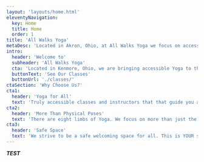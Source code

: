 ```yaml
---
layout: 'layouts/home.html'
eleventyNavigation:
  key: Home
  title: Home
  order: 1
title: 'All Walks Yoga'
metaDesc: 'Located in Akron, Ohio, at All Walks Yoga we focus on accessible yoga to bring everyone together regardless of race, gender, sexual orientation, body type, body ability, or fitness level. No matter where you are in your walk of life, all are welcome, together.'
intro:
  header: 'Welcome to'
  subheader: 'All Walks Yoga'
  cta: 'Located in Kenmore, Ohio, we are bringing accessible Yoga to the Boulevard and surrounding area. Our focus on accessible yoga aims bring everyone together regardless of race, gender, sexual orientation, body type, body ability, or fitness level. No matter where you are in your walk of life, all are welcome, together.'
  buttonText: 'See Our Classes'
  buttonUrl: './classes/'
ctaSection: 'Why Choose Us?'
cta1:
  header: 'Yoga for All'
  text: 'Truly accessible classes and instructors that that guide you at your level.'
cta2:
  header: 'More Than Physical Poses'
  text: 'There are eight limbs of Yoga. We focus on more than just the physical aspect.'
cta3:
  header: 'Safe Space'
  text: 'We strive to be a safe welcoming space for all. This is YOUR studio to grow, heal, and learn.'
---
```

***TEST***